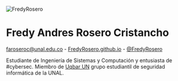 ![FredyRosero](https://github.com/FredyRosero.png?size=200)

# Fredy Andres Rosero Cristancho

[faroseroc@unal.edu.co](mailto:faroseroc@unal.edu.co) - 
[FredyRosero.github.io](https://fredyrosero.github.io/) -
[@FredyRosero](https://github.com/FredyRosero)

Estudiante de Ingeniería de Sistemas y Computación y entusiasta de #cybersec. 
Miembro de [Uqbar UN](https://uqbarun.github.io/) grupo estudiantil de seguridad informática de la UNAL.



